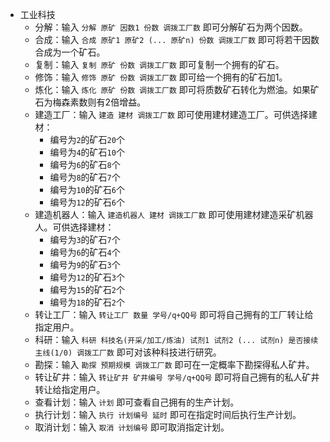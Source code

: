 - 工业科技
    - 分解：输入 `分解 原矿 因数1 份数 调拨工厂数` 即可分解矿石为两个因数。
    - 合成：输入 `合成 原矿1 原矿2 (... 原矿n) 份数 调拨工厂数` 即可将若干因数合成为一个矿石。
    - 复制：输入 `复制 原矿 份数 调拨工厂数` 即可复制一个拥有的矿石。
    - 修饰：输入 `修饰 原矿 份数 调拨工厂数` 即可给一个拥有的矿石加1。
    - 炼化：输入 `炼化 原矿 份数 调拨工厂数` 即可将质数矿石转化为燃油。如果矿石为梅森素数则有2倍增益。
    - 建造工厂：输入 `建造 建材 调拨工厂数` 即可使用建材建造工厂。可供选择建材：
        - 编号为`2`的矿石`20`个
        - 编号为`4`的矿石`10`个
        - 编号为`6`的矿石`8`个
        - 编号为`8`的矿石`7`个
        - 编号为`10`的矿石`6`个
        - 编号为`12`的矿石`6`个
    - 建造机器人：输入 `建造机器人 建材 调拨工厂数` 即可使用建材建造采矿机器人。可供选择建材：
        - 编号为`3`的矿石`7`个
        - 编号为`6`的矿石`4`个
        - 编号为`9`的矿石`3`个
        - 编号为`12`的矿石`3`个
        - 编号为`15`的矿石`2`个
        - 编号为`18`的矿石`2`个
    - 转让工厂：输入 `转让工厂 数量 学号/q+QQ号` 即可将自己拥有的工厂转让给指定用户。
    - 科研：输入 `科研 科技名(开采/加工/炼油) 试剂1 试剂2 (... 试剂n) 是否接续主线(1/0) 调拨工厂数` 即可对该种科技进行研究。
    - 勘探：输入 `勘探 预期规模 调拨工厂数` 即可在一定概率下勘探得私人矿井。
    - 转让矿井：输入 `转让矿井 矿井编号 学号/q+QQ号` 即可将自己拥有的私人矿井转让给指定用户。
    - 查看计划：输入 `计划` 即可查看自己拥有的生产计划。
    - 执行计划：输入 `执行 计划编号 延时` 即可在指定时间后执行生产计划。
    - 取消计划：输入 `取消 计划编号` 即可取消指定计划。
